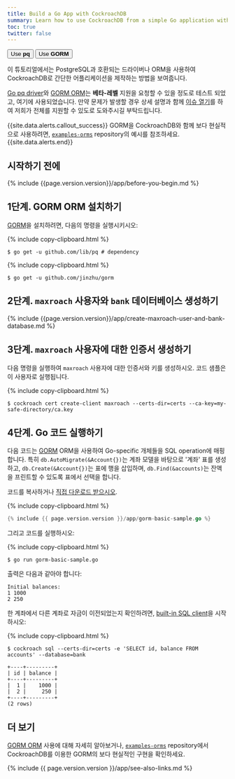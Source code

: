 ```yaml
---
title: Build a Go App with CockroachDB
summary: Learn how to use CockroachDB from a simple Go application with the GORM ORM.
toc: true
twitter: false
---
```


<div class="filters filters-big clearfix">
    <a href="build-a-go-app-with-cockroachdb.html"><button class="filter-button">Use <strong>pq</strong></button></a>
    <a href="build-a-go-app-with-cockroachdb-gorm.html"><button class="filter-button current">Use <strong>GORM</strong></button></a>
</div>

이 튜토리얼에서는 PostgreSQL과 호환되는 드라이버나 ORM을 사용하여 CockroachDB로 간단한 어플리케이션을 제작하는 방법을 보여줍니다.

[Go pq driver](https://godoc.org/github.com/lib/pq)와 [GORM ORM](http://gorm.io)는 **베타-레벨** 지원을 요청할 수 있을 정도로 테스트 되었고, 여기에 사용되었습니다. 만약 문제가 발생할 경우 상세 설명과 함께 [이슈 열기](https://github.com/cockroachdb/cockroach/issues/new)를 하여 저희가 전체를 지원할 수 있도로 도와주시길 부탁드립니다.

{{site.data.alerts.callout_success}}
GORM을 CockroachDB와 함께 보다 현실적으로 사용하려면, [`examples-orms`](https://github.com/cockroachdb/examples-orms) repository의 예시를 참조하세요.
{{site.data.alerts.end}}

## 시작하기 전에

{% include {{page.version.version}}/app/before-you-begin.md %}

## 1단계. GORM ORM 설치하기

[GORM](http://gorm.io)을 설치하려면, 다음의 명령을 실행시키시오:

{% include copy-clipboard.html %}
~~~ shell
$ go get -u github.com/lib/pq # dependency
~~~

{% include copy-clipboard.html %}
~~~ shell
$ go get -u github.com/jinzhu/gorm
~~~

<section class="filter-content" markdown="1" data-scope="secure">

## 2단계. `maxroach` 사용자와 `bank` 데이터베이스 생성하기

{% include {{page.version.version}}/app/create-maxroach-user-and-bank-database.md %}

## 3단계. `maxroach` 사용자에 대한 인증서 생성하기

다음 명령을 실행하여 `maxroach` 사용자에 대한 인증서와 키를 생성하시오. 코드 샘플은 이 사용자로 실행됩니다.

{% include copy-clipboard.html %}
~~~ shell
$ cockroach cert create-client maxroach --certs-dir=certs --ca-key=my-safe-directory/ca.key
~~~

## 4단계. Go 코드 실행하기

다음 코드는 [GORM](http://gorm.io) ORM을 사용하여 Go-specific 개체들을 SQL operation에 매핑합니다. 특히 `db.AutoMigrate(&Account{})`는 계좌 모델을 바탕으로 '계좌' 표를 생성하고, `db.Create(&Account{})`는 표에 행을 삽입하며, `db.Find(&accounts)`는 잔액을 프린트할 수 있도록 표에서 선택을 합니다.

코드를 복사하거나
<a href="https://raw.githubusercontent.com/cockroachdb/docs/master/_includes/{{ page.version.version }}/app/gorm-basic-sample.go" download>직접 다운로드 받으시오</a>.

{% include copy-clipboard.html %}
~~~ go
{% include {{ page.version.version }}/app/gorm-basic-sample.go %}
~~~

그리고 코드를 실행하시오:

{% include copy-clipboard.html %}
~~~ shell
$ go run gorm-basic-sample.go
~~~

출력은 다음과 같아야 합니다:

~~~ shell
Initial balances:
1 1000
2 250
~~~

한 계좌에서 다른 계좌로 자금이 이전되었는지 확인하려면, [built-in SQL client](use-the-built-in-sql-client.html)을 시작하시오:

{% include copy-clipboard.html %}
~~~ shell
$ cockroach sql --certs-dir=certs -e 'SELECT id, balance FROM accounts' --database=bank
~~~

~~~
+----+---------+
| id | balance |
+----+---------+
|  1 |    1000 |
|  2 |     250 |
+----+---------+
(2 rows)
~~~


## 더 보기

[GORM ORM](http://gorm.io) 사용에 대해 자세히 알아보거나, [`examples-orms`](https://github.com/cockroachdb/examples-orms) repository에서 CockroachDB를 이용한 GORM의 보다 현실적인 구현을 확인하세요.

{% include {{ page.version.version }}/app/see-also-links.md %}
